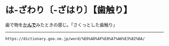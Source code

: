 # は‐ざわり〔‐ざはり〕【歯触り】

歯で物を[か**んで**](かむ（噛む／咬む／嚼む）)みたときの感じ。「さくっとした歯触り」

---
`https://dictionary.goo.ne.jp/word/%E6%AD%AF%E8%A7%A6%E3%82%8A/`